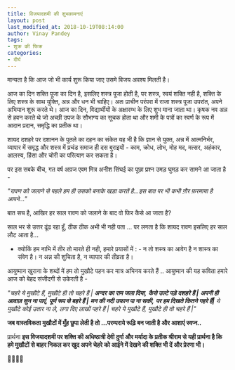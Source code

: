 ```yaml
---
title: विजयादशमी की शुभकामनाएं
layout: post
last_modified_at: 2018-10-19T08:14:00
author: Vinay Pandey
tags:
- शुक्र की फिक्र
categories:
- दीर्घ
---
```

मान्यता है कि आज जो भी कार्य शुरू किया जाए उसमे विजय अवश्य मिलती है। 

आज का दिन शक्ति पूजा का दिन है, इसलिए शस्त्र पूजा होती है, पर शस्त्र, स्वयं शक्ति नही है, शक्ति के लिए शस्त्र के साथ युक्ति, अन्न और धन भी चाहिए। अतः प्राचीन परंपरा में राजा शस्त्र पूजा उपरांत, अपने अभियान शुरू करते थे। आज का दिन, विद्यार्थीयों के अक्षारम्भ के लिए  शुभ माना जाता था। कृषक नव अन्न से हवन करते थे जो अच्छी उपज के सौभाग्य का सूचक होता था और शमी के पत्रों का स्वर्ण के रूप में आदान प्रदान, समृद्धि का प्रतीक था। 

शायद दशहरे पर दशानन के पुतले का दहन का संकेत यह भी है कि ज्ञान से युक्त, अन्न में आत्मनिर्भर, व्यापार में समृद्ध और शस्त्र में प्रचंड समाज ही दस बुराइयों -  काम, क्रोध, लोभ, मोह मद, मत्सर, अहंकार, आलस्य, हिंसा और चोरी का परित्याग कर सकता है। 

पर इस सबके बीच, गत वर्ष अग्रज एवम मित्र अनीश सिंघई का पूछा प्रश्न उमड़ घुमड़ कर सामने आ जाता है -  

*"रावण को जलाने से पहले हम ही उसको बनाके खड़ा करतें है...इस बात पर भी कभी ग़ौर फ़रमाया है आपने..."*

बात सच है, आखिर हर साल रावण को जलाने के बाद वो फिर कैसे आ जाता है? 

साल भर से उत्तर ढूंढ  रहा हूँ, ठीक ठीक अभी भी नही पता ... पर लगता है कि शायद रावण इसलिए हर साल लौट आता है...
- क्योकिं हम नाभि में तीर तो मारते ही नही, 
हमारे प्रयासों में : -
न तो शस्त्र का आवेग है 
न शास्त्र का संवेग है।
न अन्न की शुचिता है,
न व्यापार की तीव्रता है।

आयुष्मान खुराना के शब्दों में हम तो मुखौटे पहन कर मात्र अभिनय करते हैं .. आयुष्मान की यह कविता हमारे आज को बेहद संजीदगी से उकेरती है -

*"चहरे ये मुखौटे हैं,*
*मुखौटे ही तो चहरे हैं |*
***अन्दर का राम जला दिया,*** 
***कैसे उल्टे पड़े दशहरे हैं |***
***अपनी ही आवाज़ सुन ना पाएं,***
***पूर्ण रूप से बहरे हैं |***
***मन की नदी उफान पा ना सकी,***
***पर हम दिखते कितने गहरे हैं|***
*ये मुखौटे कोई उतार ना ले,* 
*लगा दिए लाखों पहरे हैं |*
*चहरे ये मुखौटे हैं,* 
*मुखौटे ही तो चहरे हैं |"*

 **जब वास्तविकता मुखौटों में मुँह छुपा लेती है तो ...परम्पराये रूढ़ि बन जाती है और आशाएं स्वप्न..**

प्रार्थना
**इस विजयादशमी पर शक्ति की अधिष्ठात्री देवी दुर्गा और मर्यादा के प्रतीक श्रीराम से यही प्रार्थना है कि हमे मुखौटों से बाहर निकल कर खुद अपने चेहरे को आईने में देखने की शक्ति भी दें और प्रेरणा भी।**

🙏🌷🌷🙏


